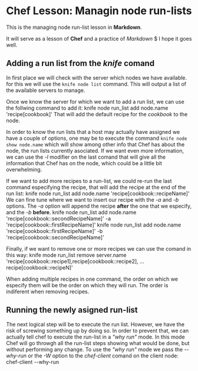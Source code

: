 # Chef Lesson: Managin node run-lists

This is the managing node run-list lesson in **Markdown**.

It will serve as a lesson of __Chef__ and a practice of _Markdown_
$ I hope it goes well.

## Adding a run list from the _knife_ comand
In first place we will check with the server which nodes we have available. for this we will use the `knife node list` command. This will output a list of the available servers to manage.

Once we know the server for which we want to add a run list, we can use the follwing command to add it:
    knife node run_list add node.name 'recipe[cookbook]'
That will add the default recipe for the _cookbook_ to the node.

In order to know the run lists that a host may actually have assigned we have a couple of options, one may be to execute the command `knife node show node.name` which will show among other info that Chef has about the node, the run lists currently asociated. If we want even more information, we can use the *-l* modifier on the last comand that will give all the information that Chef has on the node, which could be a little bit overwhelming.

If we want to add more recipes to a run-list, we could re-run the last command especifying the recipe, that will add the recipe at the end of the run list:
    knife node run_list add node.name 'recipe[cookbook::recipeName]'
We can fine tune where we want to insert our recipe with the _-a_ and _-b_ options. The _-a_ option will append the recipe **after** the one that we especify, and the _-b_ **before**.
    knife node run_list add node.name 'recipe[cookbook::secondRecipeName]' -a 'recipe[cookbook::firstRecipeName]'
    knife node run_list add node.name 'recipe[cookbook::firstRecipeName]' -b 'recipe[cookbook::secondRecipeName]'

Finally, if we want to remove one or more recipes we can use the comand in this way:
    knife mode run_list remove server.name 'recipe[cookbook::recipe1],recipe[cookbook::recipe2], ... recipe[cookbook::recipeN]'

When adding multiple recipes in one command, the order on which we especify them will be the order on which they will run. The order is indiferent when removing recipes.

## Running the newly asigned run-list
The next logical step will be to execute the run list. However, we have the risk of screwing something up by doing so. In order to prevent that, we can actually tell chef to execute the run-list in a _"why run"_ mode. In this mode Chef will go throwgh all the run-list steps showing what would be done, but without performing any change. To use the _"why run"_ mode we pass the _--why-run_ or the _-W_ option to the _chef-client_ comand on the client node:
    chef-client --why-run 
